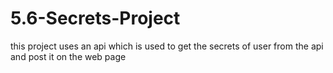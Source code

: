 # 5.6-Secrets-Project
this project uses an api which is used to get the secrets of user from the api and post it on the web page 
